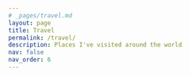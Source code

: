 ```yaml
---
# _pages/travel.md
layout: page
title: Travel
permalink: /travel/
description: Places I've visited around the world
nav: false
nav_order: 6
---
```


<div class="travel-container">
    <div id="travel-map"></div>
    <div id="image-showcase" class="image-showcase">
        <div class="swiper">
            <div class="swiper-wrapper">
                <!-- Slides will be dynamically added here -->
            </div>
            <div class="swiper-pagination"></div>
            <div class="swiper-button-next"></div>
            <div class="swiper-button-prev"></div>
        </div>
    </div>
</div>

<!-- Load external libraries -->
<link rel="stylesheet" href="https://cdnjs.cloudflare.com/ajax/libs/leaflet/1.9.4/leaflet.css" />
<link rel="stylesheet" href="https://cdnjs.cloudflare.com/ajax/libs/Swiper/8.4.7/swiper-bundle.min.css" />

<script src="https://cdnjs.cloudflare.com/ajax/libs/leaflet/1.9.4/leaflet.js"></script>
<script src="https://cdnjs.cloudflare.com/ajax/libs/Swiper/8.4.7/swiper-bundle.min.js"></script>

<style>
    .travel-container {
        margin-top: 2rem;
    }
    
    #travel-map {
        height: 500px;
        width: 100%;
        border-radius: 8px;
        margin-bottom: 20px;
    }
    
    .image-showcase {
        display: none;
        margin-top: 20px;
        background: var(--global-bg-color);
        padding: 20px;
        border-radius: 8px;
        border: 1px solid var(--global-divider-color);
    }
    
    .swiper {
        width: 100%;
        height: 400px;
    }
    
    .swiper-slide {
        text-align: center;
    }
    
    .swiper-slide img {
        max-height: 300px;
        max-width: 100%;
        object-fit: contain;
    }
    
    .caption {
        margin-top: 10px;
        padding: 10px;
        background: var(--global-bg-color);
        border-radius: 4px;
        color: var(--global-text-color);
    }
</style>

<script>
document.addEventListener('DOMContentLoaded', function() {
    // Initialize the map
    const map = L.map('travel-map').setView([20, 0], 2);
    
    L.tileLayer('https://{s}.basemaps.cartocdn.com/rastertiles/voyager/{z}/{x}/{y}.png', {
        attribution: '&copy; <a href="https://www.openstreetmap.org/copyright">OpenStreetMap</a> contributors &copy; <a href="https://carto.com/attributions">CARTO</a>',
        maxZoom: 19
    }).addTo(map);
    
    // Your travel data
    // const travelData = [
    //     {
    //         location: [51.5074, -0.1278],
    //         title: "London, UK",
    //         images: [
    //             {
    //                 url: "/assets/img/travel/london1.jpg",
    //                 caption: "Big Ben at sunset"
    //             },
    //             {
    //                 url: "/assets/img/travel/london2.jpg",
    //                 caption: "Tower Bridge"
    //             }
    //         ]
    //     },
    //     // Add more locations here
    // ];

    const travelData = [
        {
            location: [41.1171, 16.8719],
            title: "Bari, Italy",
            images: [
                {
                    url: "/assets/img/travel/bari/1.jpg",
                    caption: "Bari beach at sunset"
                },
                {
                    url: "/assets/img/travel/bari/2.jpg",
                    caption: "Bari old town streets"
                },
                {
                    url: "/assets/img/travel/bari/3.jpg",
                    caption: "Local wedding at Bari Cathedral"
                }
            ]  // Add your image paths and captions here
        },
        {
            location: [41.3233, 19.4411],
            title: "Durrës, Albania",
            images: [
                {
                    url: "/assets/img/travel/durres/1.jpg",
                    caption: "Roman amphitheatre"
                },
                {
                    url: "/assets/img/travel/durres/2.jpg",
                    caption: "View of Durres Beaches at night from the hotel"
                },
                {
                    url: "/assets/img/travel/durres/3.jpg",
                    caption: "Durres sea front"
                }
            ]
        },
        {
            location: [41.2202, 18.1565],
            title: "Adriatic Sea Ferry: Bari-Durres",
            images: [
                {
                    url: "/assets/img/travel/bari-durres/1.jpg",
                    caption: "Bari harbor at night"
                },
                {
                    url: "/assets/img/travel/bari-durres/2.jpg",
                    caption: "In the middle of the adreatic sea"
                },
                {
                    url: "/assets/img/travel/bari-durres/3.jpg",
                    caption: "Durres port from the ferry"
                }
            ]
        },
        {
            location: [48.4036, 2.4681],
            title: "Milly-la-Forêt, France",
            images: [
                {
                    url: "/assets/img/travel/milly_la_foret/1.jpg",
                    caption: "A rainy bike trip!"
                },
                {
                    url: "/assets/img/travel/milly_la_foret/2.jpg",
                    caption: "A slug savouring chocolate in milly-la-forêt !"
                }
            ]
        },
        {
            location: [43.0799, -79.0747],
            title: "Niagara Falls",
            images: [
                {
                    url: "/assets/img/travel/niagara/1.jpg",
                    caption: "The magnificent Niagara falls!"
                },
                {
                    url: "/assets/img/travel/niagara/2.jpg",
                    caption: "In the niagara falls cruise."
                },
                {
                    url: "/assets/img/travel/niagara/3.jpg",
                    caption: "Niagara falls seen from the boat."
                }
            ]
        },
        {
            location: [43.6532, -79.3832],
            title: "Toronto, Canada",
            images: [
                {
                    url: "/assets/img/travel/toronto/1.jpg",
                    caption: "Toronto from the taxi boat!"
                },
                {
                    url: "/assets/img/travel/toronto/2.jpg",
                    caption: "Toronto city hall at night."
                },
                {
                    url: "/assets/img/travel/toronto/3.jpg",
                    caption: "A massive school bus in the streets of Toronto!"
                },
                {
                    url: "/assets/img/travel/toronto/4.jpg",
                    caption: "Canadian pastries and tarts at the St Lawrence Market"
                }
            ]
        },
        {
            location: [48.7784, 9.1800],
            title: "Stuttgart, Germany",
            images: [   
                {
                    url: "/assets/img/travel/stuttgart/1.jpg",
                    caption: "The Hans-im-Glück-Brunnen or 'Lucky Hans Fountain' in Stuttgart."
                },
                {
                    url: "/assets/img/travel/stuttgart/2.jpg",
                    caption: "A quit sunday in one of Stuttgart's parks."
                },
            ]
        },
        {
            location: [48.2082, 16.3738],
            title: "Vienna, Austria",
            images: [
                {
                    url: "/assets/img/travel/vienna/1.jpg",
                    caption: "The Ankeruhr (Anker clock) in Vienna, Austria."
                },
                {
                    url: "/assets/img/travel/vienna/2.jpg",
                    caption: "Presenting our blogpost poster at ICLR 2024 conference at Messe Wien."
                },
                {
                    url: "/assets/img/travel/vienna/3.jpg",
                    caption: "The entrance of Messe Wien during ICLR 2024 conference."
                },
            ]
        },
        {
            location: [31.6182, -7.9679],
            title: "UM6P University, Benguerir, Morocco",
            images: [
                {
                    url: "/assets/img/travel/um6p/1.JPG",
                    caption: "Mentoring at the ThinkAI Hackathon at UM6P university in Benguerir, Morocco."
                },
                {
                    url: "/assets/img/travel/um6p/2.JPG",
                    caption: "During an intervention at Dr. Soufiane Hayou's talk."
                },
                {
                    url: "/assets/img/travel/um6p/3.JPG",
                    caption: "Attending the final pitches of the ThinkAI Hackathon candidates!"
                },
                {
                    url: "/assets/img/travel/um6p/4.JPG",
                    caption: "During an intervention at Dr. Amine Mohamed Aboussalah's talk."
                },
            ]
        },
        {
            location: [43.3026, 5.3691],
            title: "Marseille, France",
            images: [
                {
                    url: "/assets/img/travel/marseille/1.jpg",
                    caption: "Notre Dame de la Garde church seen from St Charles central station."
                },
                {
                    url: "/assets/img/travel/marseille/2.jpg",
                    caption: "Cheering on the Moroccan football olympic team during the Paris 2024 Olympic games."
                },
                {
                    url: "/assets/img/travel/marseille/3.jpg",
                    caption: "The beautiful Martigues beach, a commune northwest of Marseille."
                },
            ]
        },
        {
            location: [42.6977, 23.3219],
            title: "Sofia, Bulgaria",
            images: [
                {
                    url: "/assets/img/travel/sofia/1.jpg",
                    caption: "Front of view of the Patriarchal Cathedral of St. Alexander Nevsky."
                },
                {
                    url: "/assets/img/travel/sofia/2.jpg",
                    caption: "Side view of the Patriarchal Cathedral of St. Alexander Nevsky during the evening."
                },
                {
                    url: "/assets/img/travel/sofia/3.jpg",
                    caption: "The National Palace of Culture in Sofia, Bulgaria."
                },
            ]
        },
        {
            location: [41.7170, 26.3511],
            title: "Night train: Istanbul-Sofia",
            images: [
                {
                    url: "/assets/img/travel/istanbul-sofia/1.JPG",
                    caption: "Crossing the Bulgarian-turkish border in Kapıkule railway station."
                },
                {
                    url: "/assets/img/travel/istanbul-sofia/2.JPG",
                    caption: "The Istanbul (Halkali) Sofia express train."
                },
            ]
        },
        {
            location: [43.9037, 25.9699],
            title: "Night Bus: Bucharest-Istanbul",
            images: [
                {
                    url: "/assets/img/travel/bucharest-istanbul/1.JPG",
                    caption: "The Romanian-Bulgarian border at the Ruse-Giurgiu crossing."
                },
            ]
        },
        {
            location: [41.0082, 28.9784],
            title: "Istanbul, Turkey",
            images: [
                {
                    url: "/assets/img/travel/istanbul/1.JPG",
                    caption: "The Hagia Sophia Grand Mosque."
                },
            ]
        },
        {
            location: [40.1885, 29.0610],
            title: "Bursa, Turkey",
            images: [
                {
                    url: "/assets/img/travel/bursa/1.JPG",
                    caption: "Osman Gazi Türbesi, the final resting place of the first Ottoman sultan."
                },
            ]
        },
        {
            location: [37.9355, 27.3461],
            title: "Ephesus Archaeological Site",
            images: [
                {
                    url: "/assets/img/travel/epheseus/1.JPG",
                    caption: "Ephesus was a city in Ancient Greece."
                },
                                {
                    url: "/assets/img/travel/epheseus/2.JPG",
                    caption: "Epheseus' Roman theatre is capable of holding 24,000 spectators."
                },
                                {
                    url: "/assets/img/travel/epheseus/3.JPG",
                    caption: "An overview of the Epheseus cite, including the Library of Celsus."
                },
            ]
        },
    ];
    
    let swiper = null;
    
    // Add markers to the map
    travelData.forEach(place => {
        const marker = L.marker(place.location)
            .addTo(map)
            .bindPopup(place.title);
            
        marker.on('click', () => showImages(place));
    });
    
    function showImages(place) {
        const showcase = document.getElementById('image-showcase');
        const swiperWrapper = document.querySelector('.swiper-wrapper');
        
        swiperWrapper.innerHTML = '';
        
        place.images.forEach(image => {
            const slide = document.createElement('div');
            slide.className = 'swiper-slide';
            slide.innerHTML = `
                <img src="${image.url}" alt="${image.caption}">
                <div class="caption">${image.caption}</div>
            `;
            swiperWrapper.appendChild(slide);
        });
        
        if (swiper) {
            swiper.destroy();
        }
        
        swiper = new Swiper('.swiper', {
            pagination: {
                el: '.swiper-pagination',
                clickable: true
            },
            navigation: {
                nextEl: '.swiper-button-next',
                prevEl: '.swiper-button-prev'
            }
        });
        
        showcase.style.display = 'block';
    }
});
</script>
